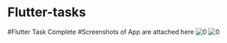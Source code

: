 # Flutter-tasks
#Flutter Task Complete
#Screenshots of App are attached here
![0](https://user-images.githubusercontent.com/96694087/152040179-beac3666-af4a-4d2b-96ec-e01f565a25a3.jpg)
![0](https://user-images.githubusercontent.com/96694087/152040211-a72e0fa6-fa8a-434b-8412-9156b98704a2.jpg)
